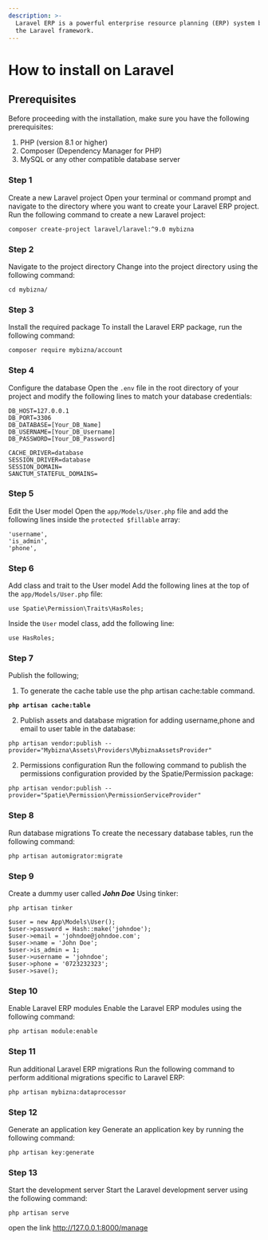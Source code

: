 ```yaml
---
description: >-
  Laravel ERP is a powerful enterprise resource planning (ERP) system built on
  the Laravel framework.
---
```


# How to install on Laravel

## Prerequisites <a href="#f144" id="f144"></a>

Before proceeding with the installation, make sure you have the following prerequisites:

1. PHP (version 8.1 or higher)
2. Composer (Dependency Manager for PHP)
3. MySQL or any other compatible database server

### Step 1 <a href="#b19d" id="b19d"></a>

Create a new Laravel project Open your terminal or command prompt and navigate to the directory where you want to create your Laravel ERP project. Run the following command to create a new Laravel project:

```
composer create-project laravel/laravel:^9.0 mybizna
```

### **Step 2** <a href="#cec0" id="cec0"></a>

Navigate to the project directory Change into the project directory using the following command:

```
cd mybizna/
```

### Step 3 <a href="#d817" id="d817"></a>

Install the required package To install the Laravel ERP package, run the following command:

```
composer require mybizna/account
```

### Step 4 <a href="#717b" id="717b"></a>

Configure the database Open the `.env` file in the root directory of your project and modify the following lines to match your database credentials:

```
DB_HOST=127.0.0.1
DB_PORT=3306
DB_DATABASE=[Your_DB_Name]
DB_USERNAME=[Your_DB_Username]
DB_PASSWORD=[Your_DB_Password]

CACHE_DRIVER=database
SESSION_DRIVER=database
SESSION_DOMAIN=
SANCTUM_STATEFUL_DOMAINS=
```

### Step 5 <a href="#9853" id="9853"></a>

Edit the User model Open the `app/Models/User.php` file and add the following lines inside the `protected $fillable` array:

```
'username',
'is_admin',
'phone',
```

### Step 6 <a href="#0169" id="0169"></a>

Add class and trait to the User model Add the following lines at the top of the `app/Models/User.php` file:

```
use Spatie\Permission\Traits\HasRoles;
```

Inside the `User` model class, add the following line:

```
use HasRoles;
```

### Step 7 <a href="#6cf5" id="6cf5"></a>

Publish the following;

1. To generate the cache table use the php artisan cache:table command.

<pre><code><strong>php artisan cache:table
</strong></code></pre>

2. Publish assets and database migration for adding username,phone and email to user table in the database:

```
php artisan vendor:publish --provider="Mybizna\Assets\Providers\MybiznaAssetsProvider"
```

2. Permissions configuration Run the following command to publish the permissions configuration provided by the Spatie/Permission package:

```
php artisan vendor:publish --provider="Spatie\Permission\PermissionServiceProvider"
```

### Step 8 <a href="#f4e1" id="f4e1"></a>

Run database migrations To create the necessary database tables, run the following command:

```
php artisan automigrator:migrate
```

### Step 9 <a href="#7276" id="7276"></a>

Create a dummy user called _**John Doe**_ Using tinker:

```
php artisan tinker

$user = new App\Models\User();
$user->password = Hash::make('johndoe');
$user->email = 'johndoe@johndoe.com';
$user->name = 'John Doe';
$user->is_admin = 1;
$user->username = 'johndoe';
$user->phone = '0723232323';
$user->save();
```

### Step 10 <a href="#7276" id="7276"></a>

Enable Laravel ERP modules Enable the Laravel ERP modules using the following command:

```
php artisan module:enable
```

### Step 11 <a href="#7535" id="7535"></a>

Run additional Laravel ERP migrations Run the following command to perform additional migrations specific to Laravel ERP:

```
php artisan mybizna:dataprocessor
```

### Step 12 <a href="#80d7" id="80d7"></a>

Generate an application key Generate an application key by running the following command:

```
php artisan key:generate
```

### Step 13 <a href="#b1df" id="b1df"></a>

Start the development server Start the Laravel development server using the following command:

```
php artisan serve
```

open the link http://127.0.0.1:8000/manage
